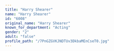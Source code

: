 ```yaml
---
title: "Harry Shearer"
name: "Harry Shearer"
id: "6008"
original_name: "Harry Shearer"
known_for_department: "Acting"
gender: "2"
adult: "false"
profile_path: "/7PnGZGVKJNDTUv3DkbaMEnCseT0.jpg"
---
```

